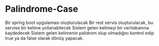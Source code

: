 # Palindrome-Case

Bir spring boot uygulaması oluşturulacak
Bir rest servis oluşturulacak, bu servise bir kelime yollanabilecek
Sistem gelen kelimeyi bir veritabanına kaydedecek
Sistem gelen kelimenin palidrom olup olmadığını kontrol edip true ya da false olarak dönüş yapacak.
